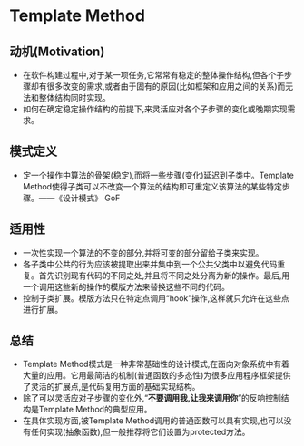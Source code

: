 # Template Method

## 动机(Motivation)

* 在软件构建过程中,对于某一项任务,它常常有稳定的整体操作结构,但各个子步骤却有很多改变的需求,或者由于固有的原因(比如框架和应用之间的关系)而无法和整体结构同时实现。
* 如何在确定稳定操作结构的前提下,来灵活应对各个子步骤的变化或晚期实现需求。

## 模式定义

* 定一个操作中算法的骨架(稳定),而将一些步骤(变化)延迟到子类中。Template Method使得子类可以不改变一个算法的结构即可重定义该算法的某些特定步骤。——《设计模式》 GoF

## 适用性

* 一次性实现一个算法的不变的部分,并将可变的部分留给子类来实现。
* 各子类中公共的行为应该被提取出来并集中到一个公共父类中以避免代码重复。首先识别现有代码的不同之处,并且将不同之处分离为新的操作。最后,用一个调用这些新的操作的模版方法来替换这些不同的代码。
* 控制子类扩展。模版方法只在特定点调用“hook”操作,这样就只允许在这些点进行扩展。

## 总结

* Template Method模式是一种非常基础性的设计模式,在面向对象系统中有着大量的应用。它用最简洁的机制(普通函数的多态性)为很多应用程序框架提供了灵活的扩展点,是代码复用方面的基础实现结构。
* 除了可以灵活应对子步骤的变化外,“**不要调用我,让我来调用你**”的反响控制结构是Template Method的典型应用。
* 在具体实现方面,被Template Method调用的普通函数可以具有实现,也可以没有任何实现(抽象函数),但一般推荐将它们设置为protected方法。
